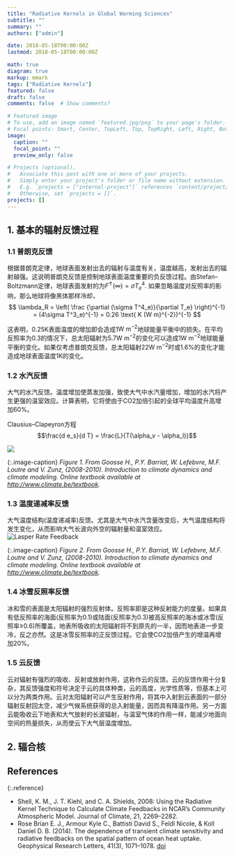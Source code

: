 ```yaml
---
title: "Radiative Kernels in Global Warming Sciences"
subtitle: ""
summary: ""
authors: ["admin"]

date: 2018-05-18T00:00:00Z
lastmod: 2018-05-18T00:00:00Z

math: true
diagram: true
markup: mmark
tags: ["Radiative Kernels"]
featured: false
draft: false
comments: false  # Show comments?

# Featured image
# To use, add an image named `featured.jpg/png` to your page's folder.
# Focal points: Smart, Center, TopLeft, Top, TopRight, Left, Right, BottomLeft, Bottom, BottomRight.
image:
  caption: ""
  focal_point: ""
  preview_only: false

# Projects (optional).
#   Associate this post with one or more of your projects.
#   Simply enter your project's folder or file name without extension.
#   E.g. `projects = ["internal-project"]` references `content/project/deep-learning/index.md`.
#   Otherwise, set `projects = []`.
projects: []
---
```



## 1. 基本的辐射反馈过程

### 1.1 普朗克反馈

根据普朗克定律，地球表面发射出去的辐射与温度有关，温度越高，发射出去的辐射越强。这说明普朗克反馈是控制地球表面温度重要的负反馈过程。由Stefan–Boltzmann定律，地球表面发射的为$F^\uparrow (\infty) = \sigma T^4_e$. 如果忽略温度对反照率的影响，那么地球将像黑体那样冷却，
$$  \lambda_R = \left( \frac {\partial (\sigma T^4_e)}{\partial T_e} \right)^{-1} = (4\sigma T^3_e)^{-1} = 0.26 \text{ K (W m}^{-2})^{-1} $$ 

这表明，0.25$\text{K}$表面温度的增加即会造成1$\text{W m}^{-2}$地球能量平衡中的损失。在平均反照率为0.3的情况下，总太阳辐射为5.7$\text{W m}^{-2}$的变化可以造成1$\text{W m}^{-2}$地球能量平衡的变化。如果仅考虑普朗克反馈，总太阳辐射22$\text{W m}^{-2}$时或1.6%的变化才能造成地球表面温度1$\text{K}$的变化。

### 1.2 水汽反馈

大气的水汽反馈。温度增加使蒸发加强，致使大气中水汽量增加，增加的水汽将产生更强的温室效应。计算表明，它将使由于CO2加倍引起的全球平均温度升高增加60%。

Clausius–Clapeyron方程
$$\frac{d e_s}{d T} = \frac{L}{T(\alpha_v - \alpha_l)}$$

![](http://www.climate.be/textbook/images/image4x03.png)

{:.image-caption}
*Figure 1. From Goosse H., P.Y. Barriat, W. Lefebvre, M.F. Loutre and V. Zunz, (2008-2010). Introduction to climate dynamics and climate modeling. Online textbook available at http://www.climate.be/textbook.*

### 1.3 温度递减率反馈

大气温度结构(温度递减率)反馈。尤其是大气中水汽含量改变后，大气温度结构将发生变化，从而影响大气长波向外空的辐射量和温室效应。
![Lasper Rate Feedback](http://www.climate.be/textbook/images/image4x04.png)

{:.image-caption}
*Figure 2. From Goosse H., P.Y. Barriat, W. Lefebvre, M.F. Loutre and V. Zunz, (2008-2010). Introduction to climate dynamics and climate modeling. Online textbook available at http://www.climate.be/textbook.*

### 1.4 冰雪反照率反馈

冰和雪的表面是太阳辐射的强烈反射体。反照率即是这种反射能力的度量。如果具有低反照率的海面(反照率为0.1)或陆面(反照率为0.3)被高反照率的海冰或冰雪(反照率≥0.6)所覆盖，地表所吸收的太阳辐射将不到原先的一半，因而地表进一步变冷，反之亦然。这是冰雪反照率的正反馈过程。它会使CO2加倍产生的增温再增加20%。

### 1.5 云反馈

云对辐射有强烈的吸收、反射或放射作用，这称作云的反馈。云的反馈作用十分复杂，其反馈强度和符号决定于云的具体种类，云的高度，光学性质等，但基本上可以分为两类作用。云对太阳辐射可以产生反射作用，将其中入射到云表面的一部分辐射反射回太空，减少气候系统获得的总入射能量，因而具有降温作用。另一方面云能吸收云下地表和大气放射的长波辐射，与温室气体的作用一样，能减少地面向空间的热量损失，从而使云下大气层温度增加。

## 2. 辐合核




## References

{:.reference}
- Shell, K. M., J. T. Kiehl, and C. A. Shields, 2008: Using the Radiative Kernel Technique to Calculate Climate Feedbacks in NCAR’s Community Atmospheric Model. Journal of Climate, 21, 2269–2282.
- Rose Brian E. J., Armour Kyle C., Battisti David S., Feldl Nicole, & Koll Daniel D. B. (2014). The dependence of transient climate sensitivity and radiative feedbacks on the spatial pattern of ocean heat uptake. Geophysical Research Letters, 41(3), 1071–1078. [doi](https://doi.org/10.1002/2013GL058955)
